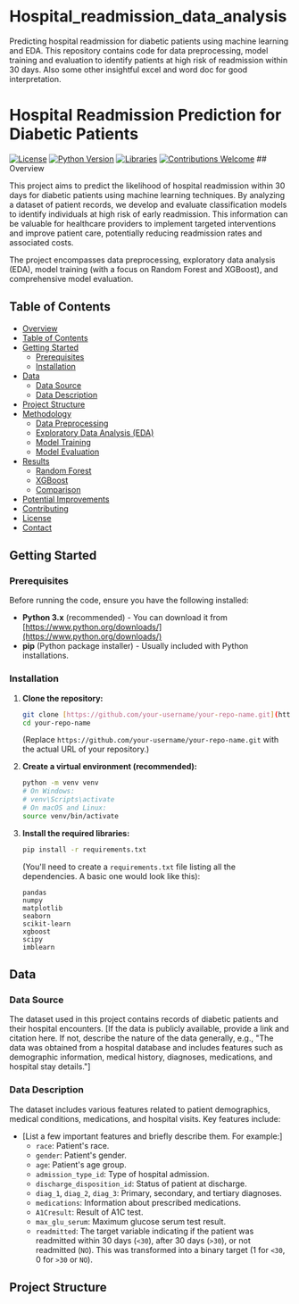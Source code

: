 # Hospital_readmission_data_analysis
Predicting hospital readmission for diabetic patients using machine learning and EDA. This repository contains code for data preprocessing, model training and evaluation to identify patients at high risk of readmission within 30 days. Also some other insightful excel and word doc for good interpretation.
# Hospital Readmission Prediction for Diabetic Patients

[![License](https://img.shields.io/badge/License-MIT-yellow.svg)](https://opensource.org/licenses/MIT)
[![Python Version](https://img.shields.io/badge/Python-3.x-blue.svg)](https://www.python.org/)
[![Libraries](https://img.shields.io/badge/Libraries-Pandas%2C%20NumPy%2C%20Scikit--learn%2C%20XGBoost-brightgreen.svg)](https://pypi.org/)
[![Contributions Welcome](https://img.shields.io/badge/Contributions-Welcome-orange.svg)](https://github.com/your-username/your-repo-name/blob/main/CONTRIBUTING.md) ## Overview

This project aims to predict the likelihood of hospital readmission within 30 days for diabetic patients using machine learning techniques. By analyzing a dataset of patient records, we develop and evaluate classification models to identify individuals at high risk of early readmission. This information can be valuable for healthcare providers to implement targeted interventions and improve patient care, potentially reducing readmission rates and associated costs.

The project encompasses data preprocessing, exploratory data analysis (EDA), model training (with a focus on Random Forest and XGBoost), and comprehensive model evaluation.

## Table of Contents

- [Overview](#overview)
- [Table of Contents](#table-of-contents)
- [Getting Started](#getting-started)
  - [Prerequisites](#prerequisites)
  - [Installation](#installation)
- [Data](#data)
  - [Data Source](#data-source)
  - [Data Description](#data-description)
- [Project Structure](#project-structure)
- [Methodology](#methodology)
  - [Data Preprocessing](#data-preprocessing)
  - [Exploratory Data Analysis (EDA)](#exploratory-data-analysis-eda)
  - [Model Training](#model-training)
  - [Model Evaluation](#model-evaluation)
- [Results](#results)
  - [Random Forest](#random-forest)
  - [XGBoost](#xgboost)
  - [Comparison](#comparison)
- [Potential Improvements](#potential-improvements)
- [Contributing](#contributing)
- [License](#license)
- [Contact](#contact)

## Getting Started

### Prerequisites

Before running the code, ensure you have the following installed:

- **Python 3.x** (recommended) - You can download it from [https://www.python.org/downloads/](https://www.python.org/downloads/)
- **pip** (Python package installer) - Usually included with Python installations.

### Installation

1.  **Clone the repository:**
    ```bash
    git clone [https://github.com/your-username/your-repo-name.git](https://github.com/your-username/your-repo-name.git)
    cd your-repo-name
    ```
    (Replace `https://github.com/your-username/your-repo-name.git` with the actual URL of your repository.)

2.  **Create a virtual environment (recommended):**
    ```bash
    python -m venv venv
    # On Windows:
    # venv\Scripts\activate
    # On macOS and Linux:
    source venv/bin/activate
    ```

3.  **Install the required libraries:**
    ```bash
    pip install -r requirements.txt
    ```
    (You'll need to create a `requirements.txt` file listing all the dependencies. A basic one would look like this):
    ```
    pandas
    numpy
    matplotlib
    seaborn
    scikit-learn
    xgboost
    scipy
    imblearn
    ```

## Data

### Data Source

The dataset used in this project contains records of diabetic patients and their hospital encounters. [If the data is publicly available, provide a link and citation here. If not, describe the nature of the data generally, e.g., "The data was obtained from a hospital database and includes features such as demographic information, medical history, diagnoses, medications, and hospital stay details."]

### Data Description

The dataset includes various features related to patient demographics, medical conditions, medications, and hospital visits. Key features include:

- [List a few important features and briefly describe them. For example:]
    - `race`: Patient's race.
    - `gender`: Patient's gender.
    - `age`: Patient's age group.
    - `admission_type_id`: Type of hospital admission.
    - `discharge_disposition_id`: Status of patient at discharge.
    - `diag_1`, `diag_2`, `diag_3`: Primary, secondary, and tertiary diagnoses.
    - `medications`: Information about prescribed medications.
    - `A1Cresult`: Result of A1C test.
    - `max_glu_serum`: Maximum glucose serum test result.
    - `readmitted`: The target variable indicating if the patient was readmitted within 30 days (`<30`), after 30 days (`>30`), or not readmitted (`NO`). This was transformed into a binary target (1 for `<30`, 0 for `>30` or `NO`).

## Project Structure
